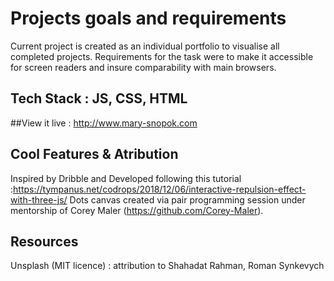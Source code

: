 # Projects goals and requirements

Current project is created as an individual portfolio to visualise all completed projects.
Requirements for the task were to make it accessible for screen readers and insure comparability
with main browsers.

## Tech Stack : JS, CSS, HTML

##View it live : http://www.mary-snopok.com

## Cool Features & Atribution

Inspired by Dribble and Developed following this tutorial :https://tympanus.net/codrops/2018/12/06/interactive-repulsion-effect-with-three-js/
Dots canvas created via pair programming session under mentorship of Corey Maler (https://github.com/Corey-Maler).

## Resources

Unsplash (MIT licence) : attribution to Shahadat Rahman, Roman Synkevych

